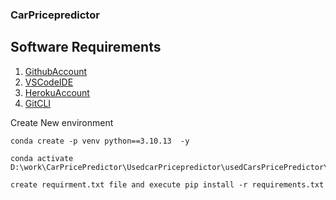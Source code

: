 ### CarPricepredictor

## Software Requirements

1. [GithubAccount](https://github.com)
2. [VSCodeIDE](http://code.visualstudio.com/)
3. [HerokuAccount]()
4. [GitCLI]()

  Create New environment

 ```
 conda create -p venv python==3.10.13  -y
 ```
 ```
 conda activate D:\work\CarPricePredictor\UsedcarPricepredictor\usedCarsPricePredictor\venv
 ```
 ```
 create requirment.txt file and execute pip install -r requirements.txt 
 ```